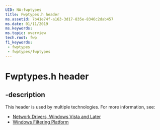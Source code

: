 ```yaml
---
UID: NA:fwptypes
title: Fwptypes.h header
ms.assetid: 7b41e74f-a163-3d17-835e-8346c2dab457
ms.date: 01/11/2019
ms.keywords: 
ms.topic: overview
tech.root: fwp
f1_keywords:
 - fwptypes
 - fwptypes/fwptypes
---
```


# Fwptypes.h header


## -description

This header is used by multiple technologies. For more information, see:

- [Network Drivers, Windows Vista and Later](../_netvista/index.md)
- [Windows Filtering Platform](../_fwp/index.md)

